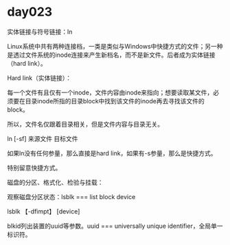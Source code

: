 # day023

实体链接与符号链接：ln

Linux系统中共有两种连接档，一类是类似与Windows中快捷方式的文件；另一种是透过文件系统的inode连接来产生新档名，而不是新文件。后者成为实体链接（hard link）。



Hard link（实体链接）：

每一个文件有且仅有一个inode，文件内容由inode来指向；想要读取某文件，必须要在目录inode所指的目录block中找到该文件的inode再去寻找该文件的block。

所以，文件名仅跟着目录相关，但是文件内容与目录无关。



ln [-sf] 来源文件 目标文件

如果ln没有任何参量，那么直接是hard link，如果有-s参量，那么是快捷方式。



特别留意快捷方式。



磁盘的分区、格式化、检验与挂载：

观察磁盘分区状态：lsblk === list block device

lsblk 【-dfimpt】 [device]

blkid列出装置的uuid等参数。uuid === universally unique identifier，全局单一标识符。

